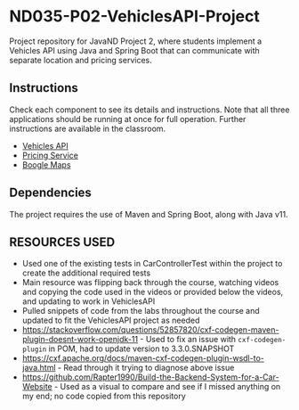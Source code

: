 # ND035-P02-VehiclesAPI-Project

Project repository for JavaND Project 2, where students implement a Vehicles API using Java and Spring Boot that can communicate with separate location and pricing services.

## Instructions

Check each component to see its details and instructions. Note that all three applications
should be running at once for full operation. Further instructions are available in the classroom.

- [Vehicles API](vehicles-api/README.md)
- [Pricing Service](pricing-service/README.md)
- [Boogle Maps](boogle-maps/README.md)

## Dependencies

The project requires the use of Maven and Spring Boot, along with Java v11.

## RESOURCES USED
- Used one of the existing tests in CarControllerTest within the project to create the additional required tests
- Main resource was flipping back through the course, watching videos and copying the code used in the videos or provided below the videos, and updating to work in VehiclesAPI
- Pulled snippets of code from the labs throughout the course and updated to fit the VehiclesAPI project as needed
- https://stackoverflow.com/questions/52857820/cxf-codegen-maven-plugin-doesnt-work-openjdk-11 - Used to fix an issue with `cxf-codegen-plugin` in POM, had to update version to 3.3.0.SNAPSHOT
- https://cxf.apache.org/docs/maven-cxf-codegen-plugin-wsdl-to-java.html - Read through it trying to diagnose above issue
- https://github.com/Rapter1990/Build-the-Backend-System-for-a-Car-Website - Used as a visual to compare and see if I missed anything on my end; no code copied from this repository